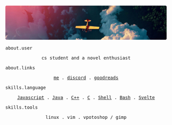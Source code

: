 ![](assets/image3.png)

<samp>
  about.user
</samp>

<p align="center">
  <samp>
    cs student and a novel enthusiast
  </samp>
</p>

<samp>
  about.links
</samp>

<p align="center">
  <samp>
    <a href="https://deepvinci.now.sh">me</a> .
    <a href="https://discordapp.com/users/808612605689069628">discord</a> .
    <a href="https://goodreads.com/deepvinci">goodreads</a> 
  </samp>
</p>

<samp>
  skills.language
</samp>

<p align="center">
  <samp>
    <a href="https://github.com/search?q=owner%3Adeep-vinci+language%3AJavaScript&type=repositories">Javascript</a> .
    <a href="https://github.com/search?q=owner%3Adeep-vinci+language%3AJava&type=repositories">Java</a> .
    <a href="https://github.com/search?q=owner%3Adeep-vinci+language%3Acpp&type=repositories">C++</a> .
    <a href="https://github.com/search?q=owner%3Adeep-vinci+language%3AC&type=repositories">C</a> .
    <a href="https://github.com/search?q=owner%3Adeep-vinci+language%3AShell&type=repositories">Shell</a> .
    <a href="https://github.com/search?q=owner%3Adeep-vinci+language%3AShell&type=repositories">Bash</a> .
    <a href="https://github.com/search?q=owner%3Adeep-vinci++language%3ASvelte&type=repositories">Svelte</a> 
  </samp>
</p>

<samp>
  skills.tools
</samp>

<p align="center">
  <samp>
    linux .
    vim .
    vpotoshop / gimp
  </samp>
</p>




